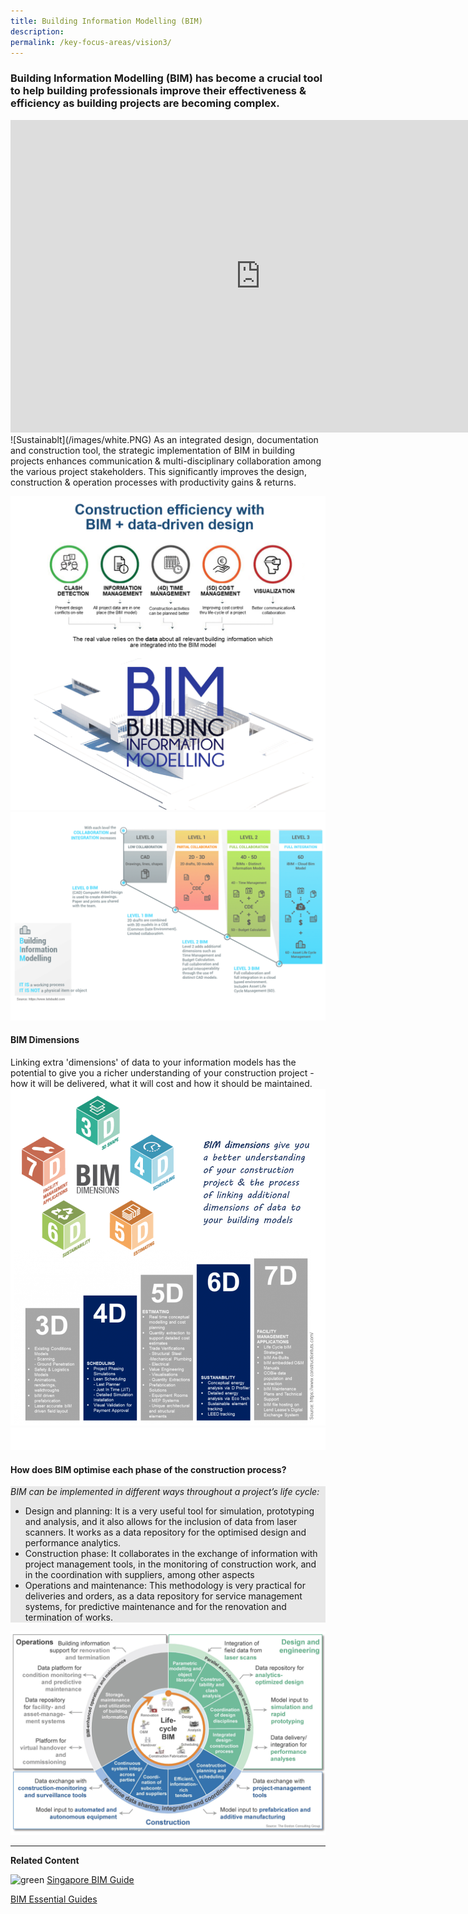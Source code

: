 ```yaml
---
title: Building Information Modelling (BIM) 
description:  
permalink: /key-focus-areas/vision3/
---
```

### Building Information Modelling (BIM) has become a crucial tool to help building professionals improve their effectiveness & efficiency as building projects are becoming complex. 
<iframe width="800" height="500" src="https://www.youtube.com/embed/db_whEFesZo?rel=0&autoplay=1&mute=1&enablejsapi=1" frameborder="0" allow="accelerometer; autoplay; clipboard-write; encrypted-media; gyroscope; picture-in-picture" allowfullscreen></iframe>
![Sustainablt](/images/white.PNG)	
As an integrated design, documentation and construction tool, the strategic implementation of BIM in building projects enhances communication & multi-disciplinary collaboration among the various project stakeholders. This significantly improves the design, construction & operation processes with productivity gains & returns.
	
![Sustainable Dessvelopment](/images/bim02a.PNG)
![Sustainable Dessvelopment](/images/bim01.PNG)

#### BIM Dimensions
Linking extra 'dimensions' of data to your information models has the potential to give you a richer understanding of your construction project - how it will be delivered, what it will cost and how it should be maintained. 
![Sustainable Dessvelopment](/images/bim045.PNG)
![Sustainablt](/images/white.PNG)	

#### How does BIM optimise each phase of the construction process?

<div style="background-color:#e8e8e8;">
<em><p>BIM can be implemented in different ways throughout a project’s life cycle:</p></em>
<ul>
  <li>Design and planning: It is a very useful tool for simulation, prototyping and analysis, and it also allows for the inclusion of data from laser scanners. It works as a data repository for the optimised design and performance analytics.</li>
  <li>Construction phase: It collaborates in the exchange of information with project management tools, in the monitoring of construction work, and in the coordination with suppliers, among other aspects</li>
  <li>Operations and maintenance: This methodology is very practical for deliveries and orders, as a data repository for service management systems, for predictive maintenance and for the renovation and termination of works.</li>
</ul>
</div>

![Sustainable Dessvelopment](/images/bim04.PNG)


---

**Related Content**

![green](/images/bimguide01.png)
<a href="https://www.corenet.gov.sg/general/bim-guides/singapore-bim-guide-version-20.aspx" class="front-page-cta bp-sec-button margin--top padding--bottom" target="_blank">
	<span>Singapore BIM Guide </span>
	<i class="sgds-icon sgds-icon-arrow-right is-size-4" aria-hidden="true"></i>
	
<a href="https://www.corenet.gov.sg/general/bim-guides/bim-essential-guides.aspx" class="front-page-cta bp-sec-button margin--top padding--bottom" target="_blank">
	<span>BIM Essential Guides </span>
	<i class="sgds-icon sgds-icon-arrow-right is-size-4" aria-hidden="true"></i>
